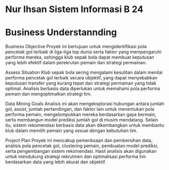 # Nur Ihsan Sistem Informasi B 24
# Business Understannding
Business Objective Proyek ini bertujuan untuk mengidentifikasi pola pencetak gol terbaik di liga-liga top dunia serta faktor yang mempengaruhi performa mereka, sehingga klub sepak bola dapat membuat keputusan yang lebih efektif dalam perekrutan pemain dan strategi permainan.

Assess Situation Klub sepak bola sering mengalami kesulitan dalam menilai performa pencetak gol terbaik secara objektif, yang dapat menyebabkan keputusan transfer yang kurang tepat dan strategi permainan yang tidak optimal. Analisis berbasis data diperlukan untuk memahami pola performa pemain dan mengoptimalkan strategi tim.

Data Mining Goals Analisis ini akan mengeksplorasi hubungan antara jumlah gol, assist, jumlah pertandingan, dan faktor lain untuk menentukan pola performa pemain, mengelompokkan mereka berdasarkan gaya bermain, serta membangun model prediksi jumlah gol di musim mendatang. Selain itu, sistem rekomendasi berbasis data akan dikembangkan untuk membantu klub dalam memilih pemain yang sesuai dengan kebutuhan tim.

Project Plan Proyek ini mencakup pemeriksaan dan pembersihan data, analisis pola pencetak gol, clustering pemain, pembuatan model prediksi, serta pengembangan sistem rekomendasi. Hasil analisis akan digunakan untuk mendukung strategi rekrutmen dan optimalisasi performa tim berdasarkan data yang lebih akurat dan objektif.
